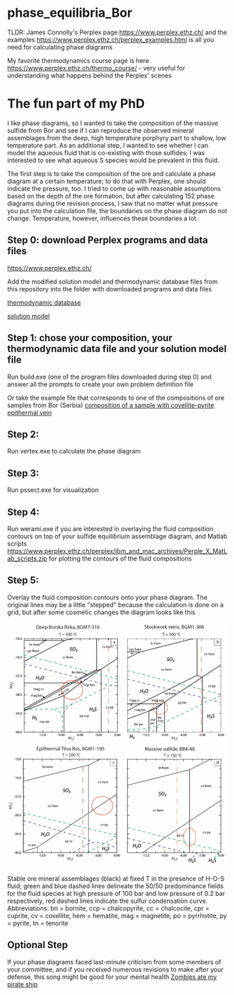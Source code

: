 # phase_equilibria_Bor
TLDR: James Connolly's Perplex page https://www.perplex.ethz.ch/ and the examples https://www.perplex.ethz.ch/perplex_examples.html is all you need for calculating phase diagrams

My favorite thermodynamics course page is here https://www.perplex.ethz.ch/thermo_course/ - very useful for understanding what happens behind the Perplex' scenes 

# The fun part of my PhD

I like phase diagrams, so I wanted to take the composition of the massive sulfide from Bor and see if I can reproduce the observed mineral assemblages from the deep, high temperature porphyry part to shallow, low temperature part. 
As an additional step, I wanted to see whether I can model the aqueous fluid that is co-existing with those sulfides; I was interested to see what aqueous S species would be prevalent in this fluid. 

The first step is to take the composition of the ore and calculate a phase diagram at a certain temperature; to do that with Perplex, one should indicate the pressure, too. I tried to come up with reasonable assumptions based on the depth of the ore formation, but after calculating 152 phase diagrams during the revision process, I saw that no matter what pressure you put into the calculation file, the boundaries on the phase diagram do not change. Temperature, however, influences these boundaries a lot. 

## Step 0: download Perplex programs and data files
https://www.perplex.ethz.ch/

Add the modified solution model and thermodynamic database files from this repository into the folder with downloaded programs and data files 

[thermodynamic database](https://github.com/DinaKlim/phase_equilibria_Bor/blob/main/elsup.dat)

[solution model](https://github.com/DinaKlim/phase_equilibria_Bor/blob/main/solution_model_elsup.dat)


## Step 1: chose your composition, your thermodynamic data file and your solution model file
Run build.exe (one of the program files downloaded during step 0) and answer all the prompts to create your own problem definition file

Or take the example file that corresponds to one of the compositions of ore samples from Bor (Serbia) 
[composition of a sample with covellite-pyrite epithermal vein](https://github.com/DinaKlim/phase_equilibria_Bor/blob/main/1_195.dat)

## Step 2:
Run vertex.exe to calculate the phase diagram

## Step 3: 
Run pssect.exe for visualization

## Step 4:
Run werami.exe if you are interested in overlaying the fluid composition contours on top of your sulfide equilibrium assemblage diagram, and Matlab scripts https://www.perplex.ethz.ch/perplex/ibm_and_mac_archives/Perple_X_MatLab_scripts.zip for plotting the contours of the fluid compositions

## Step 5: 
Overlay the fluid composition contours onto your phase diagram. The original lines may be a little "stepped" because the calculation is done on a grid, but after some cosmetic changes the diagram looks like this 

![sulfide assemblages and fluid composition](https://github.com/DinaKlim/phase_equilibria_Bor/blob/main/sulfides_and_fluid.jpg)

Stable ore mineral assemblages (black) at fixed T in the presence of H-O-S fluid; green and blue dashed lines delineate the 50/50 predominance fields for the fluid species at high pressure of 100 bar and low pressure of 0.2 bar respectively, red dashed lines indicate the sulfur condensation curve. Abbreviations: bn = bornite, ccp = chalcopyrite, cc = chalcocite, cpr = cuprite, cv = covellite, hem = hematite, mag = magnetite, po = pyrrhotite, py = pyrite, tn = tenorite

## Optional Step
If your phase diagrams faced last-minute criticism from some members of your committee, and if you received numerous revisions to make after your defense, this song might be good for your mental health
[Zombies ate my pirate ship](https://www.youtube.com/watch?v=8SyaFPfDLCc&list=RDMM8SyaFPfDLCc&index=1)
